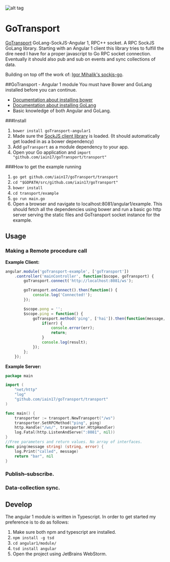 ![alt tag](http://www.evanmiller.org/images/go-gopher3.png)
# GoTransport
[GoTransport](https://github.com/iain17/goTransport) GoLang-SockJS-Angular 1, RPC++ socket.
A RPC SockJS GoLang library. Starting with an Angular 1 client this library tries to fulfill the dire need I have for a proper javascript to Go RPC socket connection.
Eventually it should also pub and sub on events and sync collections of data.

Building on top off the work of: [Igor Mihalik's sockjs-go](https://github.com/igm/sockjs-go).

##GoTransport - Angular 1 module
You must have Bower and GoLang installed before you can continue.
- [Documentation about installing bower](https://bower.io/#install-bower)
- [Documentation about installing GoLang](https://golang.org/doc/install)
- Basic knowledge of both Angular and GoLang.

###Install
1. `bower install goTransport-angular1`
2. Made sure the [SockJS client library](https://github.com/sockjs/sockjs-client) is loaded. (It should automatically get loaded in as a bower dependency)
3. Add `goTransport` as a module dependency to your app.
4. Open your Go application and `import "github.com/iain17/goTransport/transport"`

###How to get the example running
1. `go get github.com/iain17/goTransport/transport`
2. `cd "$GOPATH/src/github.com/iain17/goTransport"`
2. `bower install`
3. `cd transport/example`
4. `go run main.go`
5. Open a browser and navigate to localhost:8081/angular1/example.
This should fetch all the dependencies using bower and run a basic go http server serving the static files and GoTransport socket instance for the example.

## Usage
### Making a Remote procedure call
**Example Client:**
```javascript
angular.module('goTransport-example', ['goTransport'])
	.controller('mainController', function($scope, goTransport) {
		goTransport.connect('http://localhost:8081/ws');

		goTransport.onConnect().then(function() {
			console.log('Connected!');
		});

		$scope.pong = '';
		$scope.ping = function() {
			goTransport.method('ping', ['hai']).then(function(message, err) {
			    if(err) {
			        console.error(err);
			        return;
			    }
			    console.log(result);
            });
        };
    });
```
**Example Server:**
```go
package main

import (
	"net/http"
	"log"
	"github.com/iain17/goTransport/transport"
)

func main() {
	transporter := transport.NewTransport("/ws")
	transporter.SetRPCMethod("ping", ping)
	http.Handle("/ws/", transporter.HttpHandler)
	log.Fatal(http.ListenAndServe(":8081", nil))
}
//Free parameters and return values. No array of interfaces.
func ping(message string) (string, error) {
	log.Print("called", message)
	return "bar", nil
}
```

### Publish–subscribe.

### Data-collection sync.

## Develop
The angular 1 module is written in Typescript. In order to get started my preference is to do as follows:
1. Make sure both npm and typescript are installed.
2. `npm install -g tsd`
3. `cd angular1/module/`
4. `tsd install angular`
5. Open the project using JetBrains WebStorm.
